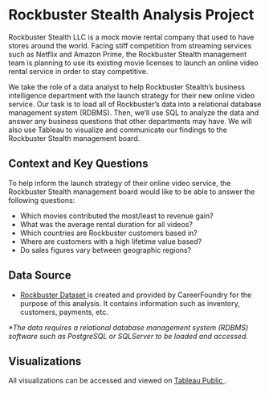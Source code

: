 # Rockbuster Stealth Analysis Project
Rockbuster Stealth LLC is a mock movie rental company that used to have stores around the world. Facing stiff competition from streaming services such as Netflix and Amazon Prime, the Rockbuster Stealth management team is planning to use its existing movie licenses to launch an online video rental service in order to stay competitive.

We take the role of a data analyst to help Rockbuster Stealth’s business intelligence department with the launch strategy for their new online video service. Our task is to load all of Rockbuster’s data into a relational database management system (RDBMS). Then, we’ll use SQL to analyze the data and answer any business questions that other departments may have. We will also use Tableau to visualize and communicate our findings to the Rockbuster Stealth management board. 

## Context and Key Questions
To help inform the launch strategy of their online video service, the Rockbuster Stealth management board would like to be able to answer the following questions:

* Which movies contributed the most/least to revenue gain?
* What was the average rental duration for all videos?
* Which countries are Rockbuster customers based in?
* Where are customers with a high lifetime value based?
* Do sales figures vary between geographic regions?

## Data Source
* <a href="https://drive.google.com/file/d/1C4t_wK6YiALo7E8kTdFFlrGrfxRXUVt8/view?usp=drive_link"> Rockbuster Dataset </a> is created and provided by CareerFoundry for the purpose of this analysis. It contains information such as inventory, customers, payments, etc.

<i> *The data requires a relational database management system (RDBMS) software such as PostgreSQL or SQLServer to be loaded and accessed. </i>

## Visualizations
All visualizations can be accessed and viewed on <a href="https://public.tableau.com/app/profile/aymen.touihri/vizzes"> Tableau Public </a>.
